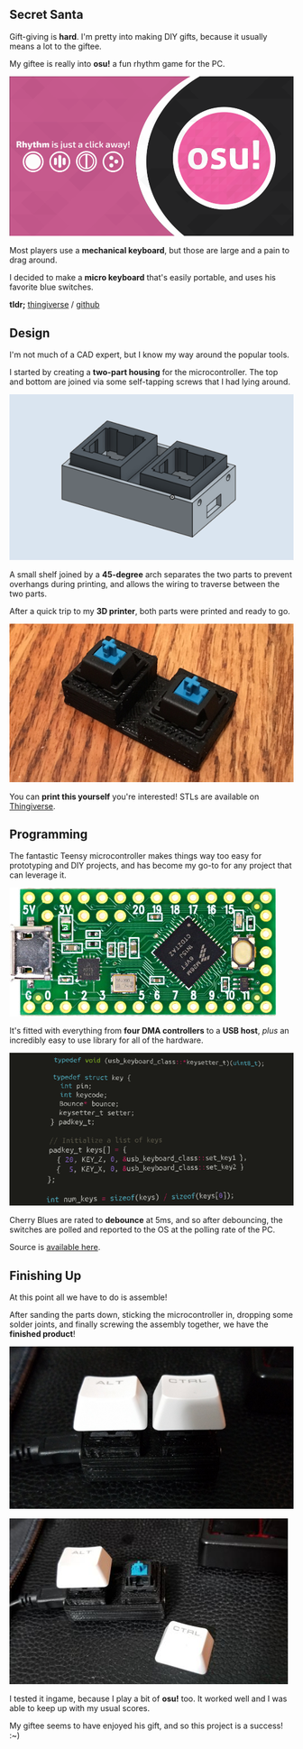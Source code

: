 ## Secret Santa

Gift-giving is **hard**. I'm pretty into making DIY gifts, because it usually means a lot to the giftee.

My giftee is really into **osu!** a fun rhythm game for the PC.

![osu!](osu_logo.png)

Most players use a **mechanical keyboard**, but those are large and a pain to drag around.

I decided to make a **micro keyboard** that's easily portable, and uses his favorite blue switches.

**tldr;** [thingiverse](https://www.thingiverse.com/thing:2732851) / [github](https://github.com/veryjos/josukb)

## Design

I'm not much of a CAD expert, but I know my way around the popular tools.

I started by creating a **two-part housing** for the microcontroller. The top and bottom are joined via some self-tapping screws that I had lying around.

![CAD](cad.png)

A small shelf joined by a **45-degree** arch separates the two parts to prevent overhangs during printing, and allows the wiring to traverse between the two parts.

After a quick trip to my **3D printer**, both parts were printed and ready to go.

![First print](first_print.jpg)

You can **print this yourself** you're interested! STLs are available on [Thingiverse](https://www.thingiverse.com/thing:2732851).

## Programming

The fantastic Teensy microcontroller makes things way too easy for prototyping and DIY projects, and has become my go-to for any project that can leverage it.

![Teensy](teensy.png)

It's fitted with everything from **four DMA controllers** to a **USB host**, *plus* an incredibly easy to use library for all of the hardware.

![Some code](code.png)

Cherry Blues are rated to **debounce** at 5ms, and so after debouncing, the switches are polled and reported to the OS at the polling rate of the PC.

Source is [available here](https://github.com/veryjos/josukb).

## Finishing Up

At this point all we have to do is assemble!

After sanding the parts down, sticking the microcontroller in, dropping some solder joints, and finally screwing the assembly together, we have the **finished product**!

![Keyboard Pic 1](keeb1.png)

![Keyboard Pic 2](keeb2.png)

I tested it ingame, because I play a bit of **osu!** too. It worked well and I was able to keep up with my usual scores.

My giftee seems to have enjoyed his gift, and so this project is a success! :~)

